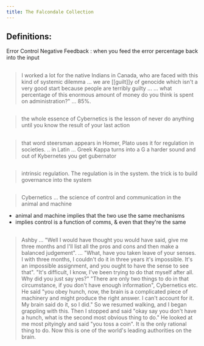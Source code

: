 ```yaml
---
title: The Falcondale Collection
---
```


## Definitions:

Error Control Negative Feedback
: when you feed the error percentage back into the input
##
> I worked a lot for the native Indians in Canada, who are faced with this kind of systemic dilemma ... we are [[guilt]]y of genocide which isn't a very good start because people are terribly guilty ...
> ... what percentage of this enormous amount of money do you think is  spent on administration?" ... 85%.
##
> the whole essence of Cybernetics is the lesson of never do anything until you know the result of your last action
## 
> that word steersman appears in Homer, Plato uses it for regulation in societies. .. in Latin ... Greek Kappa turns into a G a harder sound and out of Kybernetes you get gubernator
## 
> intrinsic regulation. The regulation is in the system.
the trick is to build governance into the system
##
> Cybernetics ... the science of control and communication in the animal and machine
- animal and machine implies that the two use the same mechanisms
- implies control is a function of comms, & even that they're the same
## 
> Ashby ... "Well I would have thought you would have said, give me three months and I'll list all the pros and cons and then make a balanced judgement". 
> ... "What, have you taken leave of your senses. I with three months, I couldn't do it  in three years it's impossible. It's an impossible assignment, and you ought to have the sense to see that". "It's difficult, I know, I've been trying to do that myself after all. Why did you just say yes?" 
> "There are only two things to do in that circumstance, if you don't have enough information", Cybernetics etc. He said "you obey hunch, now, the brain is  a complicated piece of machinery and might produce the right answer. I can't account for it. My brain said do it, so I did." So we resumed walking, and I  began grappling with this. Then I  stopped and said "okay say you don't have a hunch, what is  the second most obvious thing to do." 
> He looked at me most pityingly and said "you toss a coin". It is  the only rational thing to do.
> Now this is one of the world's leading authorities on the brain.

